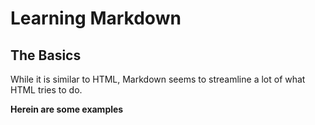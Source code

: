 # Learning Markdown #

## The Basics ## 

While it is similar to HTML, Markdown seems to streamline a lot of what HTML tries to do.

**Herein are some examples**